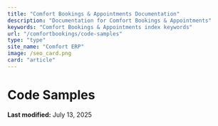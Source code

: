 ```yaml
---
title: "Comfort Bookings & Appointments Documentation"
description: "Documentation for Comfort Bookings & Appointments"
keywords: "Comfort Bookings & Appointments index keywords"
url: "/comfortbookings/code-samples"
type: "type"
site_name: "Comfort ERP"
image: /seo_card.png
card: "article"
---
```

# Code Samples

**Last modified:** July 13, 2025